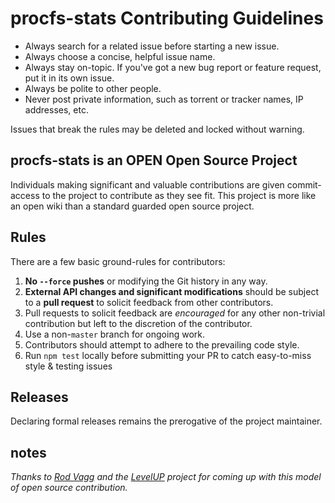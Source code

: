 # procfs-stats Contributing Guidelines

- Always search for a related issue before starting a new issue.
- Always choose a concise, helpful issue name.
- Always stay on-topic. If you've got a new bug report or feature request, put it in its own issue.
- Always be polite to other people.
- Never post private information, such as torrent or tracker names, IP addresses, etc.

Issues that break the rules may be deleted and locked without warning.

## procfs-stats is an OPEN Open Source Project

Individuals making significant and valuable contributions are given commit-access to the project to contribute as they see fit. This project is more like an open wiki than a standard guarded open source project.

## Rules

There are a few basic ground-rules for contributors:

1. **No `--force` pushes** or modifying the Git history in any way.
1. **External API changes and significant modifications** should be subject to a **pull request** to solicit feedback from other contributors.
1. Pull requests to solicit feedback are *encouraged* for any other non-trivial contribution but left to the discretion of the contributor.
1. Use a non-`master` branch for ongoing work.
1. Contributors should attempt to adhere to the prevailing code style.
1. Run `npm test` locally before submitting your PR to catch easy-to-miss style & testing issues

## Releases

Declaring formal releases remains the prerogative of the project maintainer.


## notes

*Thanks to [Rod Vagg](https://github.com/rvagg) and the [LevelUP](https://github.com/rvagg/node-levelup) project for coming up with this model of open source contribution.*
